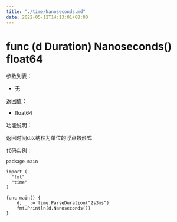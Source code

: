 ```yaml
---
title: "./time/Nanoseconds.md"
date: 2022-05-12T14:13:01+08:00
---
```

# func (d Duration) Nanoseconds() float64

参数列表：

- 无

返回值：

- float64

功能说明：

返回时间d以纳秒为单位的浮点数形式

代码实例：

    package main
    
    import (
      "fmt"
      "time"
    )
    
    func main() {
    	d, _ := time.ParseDuration("2s3ms")
    	fmt.Println(d.Nanoseconds())
    }
